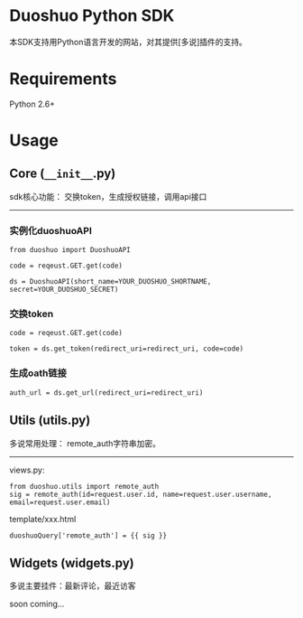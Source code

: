 # Duoshuo Python SDK

本SDK支持用Python语言开发的网站，对其提供[多说]插件的支持。

# Requirements

Python 2.6+

# Usage

## Core (`__init__`.py)

sdk核心功能： 交换token，生成授权链接，调用api接口

***

### 实例化duoshuoAPI

    from duoshuo import DuoshuoAPI

    code = reqeust.GET.get(code)

    ds = DuoshuoAPI(short_name=YOUR_DUOSHUO_SHORTNAME, secret=YOUR_DUOSHUO_SECRET)


### 交换token

    code = reqeust.GET.get(code)

    token = ds.get_token(redirect_uri=redirect_uri, code=code)

### 生成oath链接

    auth_url = ds.get_url(redirect_uri=redirect_uri)


## Utils (utils.py)

多说常用处理： remote_auth字符串加密。

***
views.py:

    from duoshuo.utils import remote_auth
    sig = remote_auth(id=request.user.id, name=request.user.username, email=request.user.email)

template/xxx.html

    duoshuoQuery['remote_auth'] = {{ sig }}

## Widgets (widgets.py)

多说主要挂件：最新评论，最近访客

soon coming...